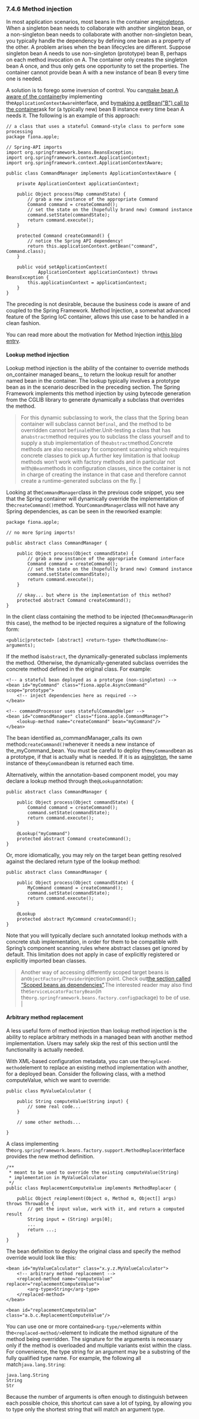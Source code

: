 ### 7.4.6 Method injection

In most application scenarios, most beans in the container are[singletons](https://docs.spring.io/spring/docs/current/spring-framework-reference/htmlsingle/#beans-factory-scopes-singleton). When a singleton bean needs to collaborate with another singleton bean, or a non-singleton bean needs to collaborate with another non-singleton bean, you typically handle the dependency by defining one bean as a property of the other. A problem arises when the bean lifecycles are different. Suppose singleton bean A needs to use non-singleton \(prototype\) bean B, perhaps on each method invocation on A. The container only creates the singleton bean A once, and thus only gets one opportunity to set the properties. The container cannot provide bean A with a new instance of bean B every time one is needed.

A solution is to forego some inversion of control. You can[make bean A aware of the container](https://docs.spring.io/spring/docs/current/spring-framework-reference/htmlsingle/#beans-factory-aware)by implementing the`ApplicationContextAware`interface, and by[making a getBean\("B"\) call to the container](https://docs.spring.io/spring/docs/current/spring-framework-reference/htmlsingle/#beans-factory-client)ask for \(a typically new\) bean B instance every time bean A needs it. The following is an example of this approach:

```
// a class that uses a stateful Command-style class to perform some processing
package fiona.apple;

// Spring-API imports
import org.springframework.beans.BeansException;
import org.springframework.context.ApplicationContext;
import org.springframework.context.ApplicationContextAware;

public class CommandManager implements ApplicationContextAware {

    private ApplicationContext applicationContext;

    public Object process(Map commandState) {
        // grab a new instance of the appropriate Command
        Command command = createCommand();
        // set the state on the (hopefully brand new) Command instance
        command.setState(commandState);
        return command.execute();
    }

    protected Command createCommand() {
        // notice the Spring API dependency!
        return this.applicationContext.getBean("command", Command.class);
    }

    public void setApplicationContext(
            ApplicationContext applicationContext) throws BeansException {
        this.applicationContext = applicationContext;
    }
}
```

The preceding is not desirable, because the business code is aware of and coupled to the Spring Framework. Method Injection, a somewhat advanced feature of the Spring IoC container, allows this use case to be handled in a clean fashion.

You can read more about the motivation for Method Injection in[this blog entry](https://spring.io/blog/2004/08/06/method-injection/).

#### Lookup method injection

Lookup method injection is the ability of the container to override methods on_container managed beans_, to return the lookup result for another named bean in the container. The lookup typically involves a prototype bean as in the scenario described in the preceding section. The Spring Framework implements this method injection by using bytecode generation from the CGLIB library to generate dynamically a subclass that overrides the method.

> For this dynamic subclassing to work, the class that the Spring bean container will subclass cannot be`final`, and the method to be overridden cannot be`final`either.Unit-testing a class that has an`abstract`method requires you to subclass the class yourself and to supply a stub implementation of the`abstract`method.Concrete methods are also necessary for component scanning which requires concrete classes to pick up.A further key limitation is that lookup methods won’t work with factory methods and in particular not with`@Bean`methods in configuration classes, since the container is not in charge of creating the instance in that case and therefore cannot create a runtime-generated subclass on the fly. |

Looking at the`CommandManager`class in the previous code snippet, you see that the Spring container will dynamically override the implementation of the`createCommand()`method. Your`CommandManager`class will not have any Spring dependencies, as can be seen in the reworked example:

```
package fiona.apple;

// no more Spring imports!

public abstract class CommandManager {

    public Object process(Object commandState) {
        // grab a new instance of the appropriate Command interface
        Command command = createCommand();
        // set the state on the (hopefully brand new) Command instance
        command.setState(commandState);
        return command.execute();
    }

    // okay... but where is the implementation of this method?
    protected abstract Command createCommand();
}
```

In the client class containing the method to be injected \(the`CommandManager`in this case\), the method to be injected requires a signature of the following form:

```
<public|protected> [abstract] <return-type> theMethodName(no-arguments);
```

If the method is`abstract`, the dynamically-generated subclass implements the method. Otherwise, the dynamically-generated subclass overrides the concrete method defined in the original class. For example:

```
<!-- a stateful bean deployed as a prototype (non-singleton) -->
<bean id="myCommand" class="fiona.apple.AsyncCommand" scope="prototype">
    <!-- inject dependencies here as required -->
</bean>

<!-- commandProcessor uses statefulCommandHelper -->
<bean id="commandManager" class="fiona.apple.CommandManager">
    <lookup-method name="createCommand" bean="myCommand"/>
</bean>
```

The bean identified as_commandManager_calls its own method`createCommand()`whenever it needs a new instance of the_myCommand_bean. You must be careful to deploy the`myCommand`bean as a prototype, if that is actually what is needed. If it is as a[singleton](https://docs.spring.io/spring/docs/current/spring-framework-reference/htmlsingle/#beans-factory-scopes-singleton), the same instance of the`myCommand`bean is returned each time.

Alternatively, within the annotation-based component model, you may declare a lookup method through the`@Lookup`annotation:

```
public abstract class CommandManager {

    public Object process(Object commandState) {
        Command command = createCommand();
        command.setState(commandState);
        return command.execute();
    }

    @Lookup("myCommand")
    protected abstract Command createCommand();
}
```

Or, more idiomatically, you may rely on the target bean getting resolved against the declared return type of the lookup method:

```
public abstract class CommandManager {

    public Object process(Object commandState) {
        MyCommand command = createCommand();
        command.setState(commandState);
        return command.execute();
    }

    @Lookup
    protected abstract MyCommand createCommand();
}
```

Note that you will typically declare such annotated lookup methods with a concrete stub implementation, in order for them to be compatible with Spring’s component scanning rules where abstract classes get ignored by default. This limitation does not apply in case of explicitly registered or explicitly imported bean classes.

> Another way of accessing differently scoped target beans is an`ObjectFactory`/`Provider`injection point. Check out[the section called “Scoped beans as dependencies”](https://docs.spring.io/spring/docs/current/spring-framework-reference/htmlsingle/#beans-factory-scopes-other-injection).The interested reader may also find the`ServiceLocatorFactoryBean`\(in the`org.springframework.beans.factory.config`package\) to be of use. |

#### Arbitrary method replacement

A less useful form of method injection than lookup method injection is the ability to replace arbitrary methods in a managed bean with another method implementation. Users may safely skip the rest of this section until the functionality is actually needed.

With XML-based configuration metadata, you can use the`replaced-method`element to replace an existing method implementation with another, for a deployed bean. Consider the following class, with a method computeValue, which we want to override:

```
public class MyValueCalculator {

    public String computeValue(String input) {
        // some real code...
    }

    // some other methods...

}
```

A class implementing the`org.springframework.beans.factory.support.MethodReplacer`interface provides the new method definition.

```
/**
 * meant to be used to override the existing computeValue(String)
 * implementation in MyValueCalculator
 */
public class ReplacementComputeValue implements MethodReplacer {

    public Object reimplement(Object o, Method m, Object[] args) throws Throwable {
        // get the input value, work with it, and return a computed result
        String input = (String) args[0];
        ...
        return ...;
    }
}
```

The bean definition to deploy the original class and specify the method override would look like this:

```
<bean id="myValueCalculator" class="x.y.z.MyValueCalculator">
    <!-- arbitrary method replacement -->
    <replaced-method name="computeValue" replacer="replacementComputeValue">
        <arg-type>String</arg-type>
    </replaced-method>
</bean>

<bean id="replacementComputeValue" class="a.b.c.ReplacementComputeValue"/>
```

You can use one or more contained`<arg-type/>`elements within the`<replaced-method/>`element to indicate the method signature of the method being overridden. The signature for the arguments is necessary only if the method is overloaded and multiple variants exist within the class. For convenience, the type string for an argument may be a substring of the fully qualified type name. For example, the following all match`java.lang.String`:

```
java.lang.String
String
Str
```

Because the number of arguments is often enough to distinguish between each possible choice, this shortcut can save a lot of typing, by allowing you to type only the shortest string that will match an argument type.

